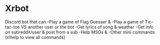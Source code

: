 # Xrbot
Discord bot that can 
-Play a game of Flag Guesser &amp; 
-Play a game of Tic-tac-toe VS another user or the bot
-Get lyrics of song &amp; weather 
-Get info on subreddit/user &amp; post from a sub 
-Help MSGs &amp; 
-Other mini commands
(x!help to view all commands)
